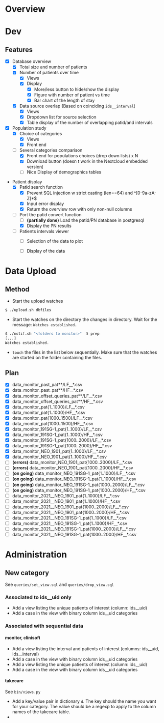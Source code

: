 # Overview

# Dev
## Features
- [x] Database overview
  - [x] Total size and number of patients
  - [x] Number of patients over time
    - [x] Views
    - [x] Display 
      -[x] More/less button to hide/show the display
      - [x] Figure with number of patient vs time
      - [x] Bar chart of the length of stay
  - [x] Data source overlap (Based on coinciding `ids__interval`)
    - [x] Views
    - [x] Dropdown list for source selection
    - [x] Table display of the number of overlapping patid/and intervals
- [x] Population study
  - [x] Choice of categories
    - [x] Views
    - [x] Front end
  - [ ] Several categories comparison
    - [x] Front end for populations choices (drop down lists) x N
    - [x] Download button (doesn t work in the Nextcloud embedded version)
    - [ ] Nice Display of demographics tables
- Patient display
  - [x] Patid search function
    - [x] Prevent SQL injection w strict casting (len==64) and ^[0-9a-zA-Z]*$
    - [x] Input error display
    - [x] Return the overview row with only non-null columns
  - [ ] Port the patid convert function
    - [ ] **(partially done)** Load the patid/PN database in postgresql
    - [x] Display the PN results
  - [ ] Patients intervals viewer
    - [ ] Selection of the data to plot
    - [ ] Display of the data


#  Data Upload
## Method

- Start the upload watches
```bash
$ ./upload.sh dbfiles
```

- Start the watches on the directory  the changes in directory. Wait for the message: `Watches established.`
```bash
$ ./notif.sh "<folders to monitor>"  5 prep
[...]
Watches established.
```

- `touch` the files in the list below sequentially. Make sure that the watches are started on the folder containing the files.


## Plan
- [x] data_monitor_past_pat**/LF__*.csv
- [x] data_monitor_past_pat**/HF__*.csv
- [x] data_monitor_offset_queries_pat**/LF__*.csv
- [x] data_monitor_offset_queries_pat**/HF__*.csv
- [x] data_monitor_pat{1..1000}/LF__*.csv
- [x] data_monitor_pat{1..1000}/HF__*.csv
- [x] data_monitor_pat{1000..1500}/LF__*.csv
- [x] data_monitor_pat{1000..1500}/HF__*.csv
- [x]  data_monitor_191SG-1_pat{1..1000}/LF__*.csv
- [x]  data_monitor_191SG-1_pat{1..1000}/HF__*.csv
- [x] data_monitor_191SG-1_pat{1000..2000}/LF__*.csv
- [x] data_monitor_191SG-1_pat{1000..2000}/HF__*.csv
- [x] data_monitor_NEO_1901_pat{1..1000}/LF__*.csv
- [x] data_monitor_NEO_1901_pat{1..1000}/HF__*.csv
- [ ] **(errors)** data_monitor_NEO_1901_pat{1000..2000}/LF__*.csv
- [ ] **(errors)** data_monitor_NEO_1901_pat{1000..2000}/HF__*.csv
- [ ] **(on going)** data_monitor_NEO_191SG-1_pat{1..1000}/LF__*.csv
- [ ] **(on going)** data_monitor_NEO_191SG-1_pat{1..1000}/HF__*.csv
- [ ] **(on going)** data_monitor_NEO_191SG-1_pat{1000..2000}/LF__*.csv
- [ ] **(on going)** data_monitor_NEO_191SG-1_pat{1000..2000}/HF__*.csv
- [ ] data_monitor_2021__NEO_1901_pat{1..1000}/LF__*.csv
- [ ] data_monitor_2021__NEO_1901_pat{1..1000}/HF__*.csv
- [ ] data_monitor_2021__NEO_1901_pat{1000..2000}/LF__*.csv
- [ ] data_monitor_2021__NEO_1901_pat{1000..2000}/HF__*.csv
- [ ] data_monitor_2021__NEO_191SG-1_pat{1..1000}/LF__*.csv
- [ ] data_monitor_2021__NEO_191SG-1_pat{1..1000}/HF__*.csv
- [ ] data_monitor_2021__NEO_191SG-1_pat{1000..2000}/LF__*.csv
- [ ] data_monitor_2021__NEO_191SG-1_pat{1000..2000}/HF__*.csv

# Administration
## New category
See `queries/set_view.sql` and `queries/drop_view.sql`


### Associated to ids__uid only
- Add a view listing the unique patients of interest (column: ids__uid)
- Add a case in the view with binary column ids__uid categories


### Associated with sequential data 
#### monitor, clinisoft
- Add a view listing the interval and patients of interest (columns: ids__uid, ids__interval) 
- Add a case in the view with binary column ids__uid categories 
- Add a view listing the unique patients of interest (column: ids__uid)
- Add a case in the view with binary column ids__uid categories


#### takecare
See `bin/views.py`
- Add a key/value pair in dictionary `d`. The key should the name you want for your category. 
The value should be a regexp to apply to the column names of the takecare table.
- 




